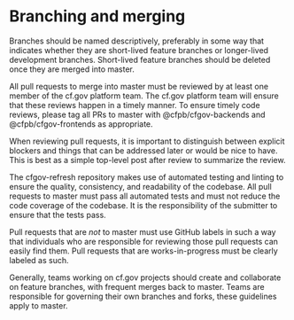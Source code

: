 # Branching and merging

Branches should be named descriptively, preferably in some way that indicates whether they are short-lived feature branches or longer-lived development branches. Short-lived feature branches should be deleted once they are merged into master. 

All pull requests to merge into master must be reviewed by at least one member of the cf.gov platform team. The cf.gov platform team will ensure that these reviews happen in a timely manner. To ensure timely code reviews, please tag all PRs to master with @cfpb/cfgov-backends and @cfpb/cfgov-frontends as appropriate.

When reviewing pull requests, it is important to distinguish between explicit blockers and things that can be addressed later or would be nice to have. This is best as a simple top-level post after review to summarize the review.

The cfgov-refresh repository makes use of automated testing and linting to ensure the quality, consistency, and readability of the codebase. All pull requests to master must pass all automated tests and must not reduce the code coverage of the codebase. It is the responsibility of the submitter to ensure that the tests pass.

Pull requests that are *not* to master must use GitHub labels in such a way that individuals who are responsible for reviewing those pull requests can easily find them. Pull requests that are works-in-progress must be clearly labeled as such.

Generally, teams working on cf.gov projects should create and collaborate on feature branches, with frequent merges back to master. Teams are responsible for governing their own branches and forks, these guidelines apply to master. 
